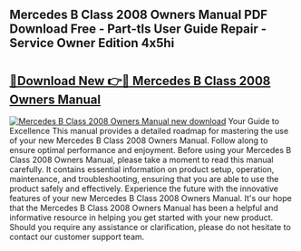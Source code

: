 ## Mercedes B Class 2008 Owners Manual PDF Download Free - Part-tls User Guide Repair - Service Owner Edition 4x5hi

# <h2><a href="http://cf22389.oget.top/?id=Mercedes+B+Class+2008+Owners+Manual">🔗Download New 👉🔴 Mercedes B Class 2008 Owners Manual</a></h2>

[![Mercedes B Class 2008 Owners Manual new download](https://i.imgur.com/5g1atiW.png)](http://cf22389.oget.top/?id=Mercedes+B+Class+2008+Owners+Manual)
Your Guide to Excellence This manual provides a detailed roadmap for mastering the use of your new Mercedes B Class 2008 Owners Manual. Follow along to ensure optimal performance and enjoyment. Before using your Mercedes B Class 2008 Owners Manual, please take a moment to read this manual carefully. It contains essential information on product setup, operation, maintenance, and troubleshooting, ensuring that you are able to use the product safely and effectively. Experience the future with the innovative features of your new Mercedes B Class 2008 Owners Manual. It's our hope that the Mercedes B Class 2008 Owners Manual has been a helpful and informative resource in helping you get started with your new product. Should you require any assistance or clarification, please do not hesitate to contact our customer support team.

